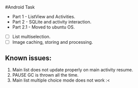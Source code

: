 #Android Task

* Part 1 - ListView and Activities.
* Part 2 - SQLite and activity interaction.
* Part 2.1 - Moved to ubuntu OS.
* [ ] List multiselection.
* [ ] Image caching, storing and processing. 

## Known issues:

1. Main list does not update properly on main activity resume.
2. PAUSE GC is thrown all the time.
3. Main list multiple choice mode does not work :<

